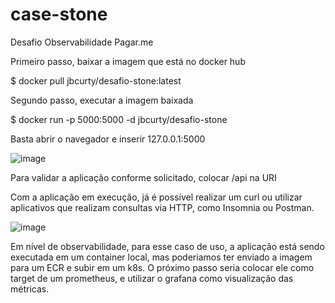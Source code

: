 # case-stone
Desafio Observabilidade Pagar.me

Primeiro passo, baixar a imagem que está no docker hub 

$ docker pull jbcurty/desafio-stone:latest

Segundo passo, executar a imagem baixada

$ docker run -p 5000:5000 -d jbcurty/desafio-stone

Basta abrir o navegador e inserir 127.0.0.1:5000

![image](https://user-images.githubusercontent.com/45775861/179020811-f199ff56-c3b2-4362-8060-7cc98ee66049.png)

Para validar a aplicação conforme solicitado, colocar /api na URI

Com a aplicação em execução, já é possível realizar um curl ou utilizar aplicativos que realizam consultas via HTTP, como Insomnia ou Postman.

![image](https://user-images.githubusercontent.com/45775861/179020956-e1f4af15-e8fc-44fd-a764-0cefb8ba44da.png)

Em nível de observabilidade, para esse caso de uso, a aplicação está sendo executada em um container local, mas poderiamos ter enviado a imagem para um ECR e subir em um k8s. O próximo passo seria colocar ele como target de um prometheus, e utilizar o grafana como visualização das métricas.
